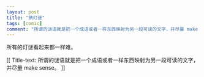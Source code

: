 ```yaml
---
layout: post
title: "猜灯谜"
tags: [comic]
comment: "所谓的谜语就是把一个成语或者一样东西映射为另一段可读的文字，并尽量 make sense"
---
```

所有的灯谜看起来都一样难。

[[ Title-text: 所谓的谜语就是把一个成语或者一样东西映射为另一段可读的文字，并尽量 make sense。 ]]

